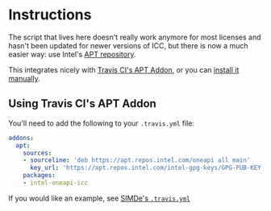 # Instructions

The script that lives here doesn't really work anymore for most
licenses and hasn't been updated for newer versions of ICC, but there
is now a much easier way: use Intel's [APT
repository](https://software.intel.com/en-us/articles/oneapi-repo-instructions#aptpkg).

This integrates nicely with [Travis CI's APT
Addon](https://docs.travis-ci.com/user/installing-dependencies#installing-packages-with-the-apt-addon),
or you can [install it
manually](https://docs.travis-ci.com/user/installing-dependencies#installing-packages-without-an-apt-repository).

## Using Travis CI's APT Addon

You'll need to add the following to your `.travis.yml` file:

```yaml
addons:
  apt:
    sources:
    - sourceline: 'deb https://apt.repos.intel.com/oneapi all main'
      key_url: 'https://apt.repos.intel.com/intel-gpg-keys/GPG-PUB-KEY-INTEL-SW-PRODUCTS-2023.PUB'
    packages:
    - intel-oneapi-icc
```

If you would like an example, see [SIMDe's
`.travis.yml`](https://github.com/nemequ/simde/blob/master/.travis.yml)

